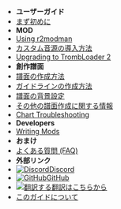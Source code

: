 - **ユーザーガイド**
- [まず初めに](./)
- **MOD**
- [Using r2modman](installing-r2modman)
- [カスタム音源の導入方法](installing-songs)
- [Upgrading to TrombLoader 2](migrating-to-v2)
- **創作譜面**
- [譜面の作成方法](creating-charts)
- [ガイドラインの作成方法](charting-guidelines)
- [譜面の背景設定](chart-backgrounds)
- [その他の譜面作成に関する情報](misc-charting-info)
- [Chart Troubleshooting](chart-troubleshooting)
- **Developers**
- [Writing Mods](writing-mods)
- **おまけ**
- [よくある質問 (FAQ)](faq)
- **外部リンク**
- [![Discord](https://icongr.am/simple/discord.svg?colored&size=16)Discord](https://discord.gg/KVzKRsbetJ)
- [![GitHub](https://icongr.am/simple/github.svg?color=808080&size=16)GitHub](https://github.com/tc-mods/TromboneChampModdingWiki)
- [![翻訳する](https://icongr.am/material/translate.svg?color=808080&size=16)翻訳はこちらから](https://crowdin.com/project/trombone-champ-modding-wiki)
- [このガイドについて](about)
